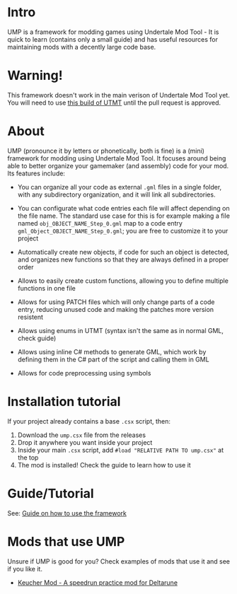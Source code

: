 # Intro

UMP is a framework for modding games using Undertale Mod Tool - It is quick to learn (contains only a small guide) and has useful resources for maintaining mods with a decently large code base.

# Warning!

This framework doesn't work in the main verison of Undertale Mod Tool yet. You will need to use [this build of UTMT](https://github.com/krzys-h/UndertaleModTool/pull/1504) until the pull request is approved.

# About

UMP (pronounce it by letters or phonetically, both is fine) is a (mini) framework for modding using Undertale Mod Tool.
It focuses around being able to better organize your gamemaker (and assembly) code for your mod. Its features include:

* You can organize all your code as external `.gml` files in a single folder, with any subdirectory organization, and it will link all subdirectories.

* You can configurate what code entries each file will affect depending on the file name. The standard use case for this is
for example making a file named `obj_OBJECT_NAME_Step_0.gml` map to a code entry `gml_Object_OBJECT_NAME_Step_0.gml`; you are free to customize it to your project

* Automatically create new objects, if code for such an object is detected, and organizes new functions so that they are always defined in a proper order

* Allows to easily create custom functions, allowing you to define multiple functions in one file

* Allows for using PATCH files which will only change parts of a code entry, reducing unused code and making the patches more version resistent

* Allows using enums in UTMT (syntax isn't the same as in normal GML, check guide)

* Allows using inline C# methods to generate GML, which work by defining them in the C# part of the script and calling them in GML

* Allows for code preprocessing using symbols

# Installation tutorial

If your project already contains a base `.csx` script, then:

1. Download the `ump.csx` file from the releases
2. Drop it anywhere you want inside your project
3. Inside your main `.csx` script, add `#load "RELATIVE PATH TO ump.csx"` at the top
4. The mod is installed! Check the guide to learn how to use it

# Guide/Tutorial

See: [Guide on how to use the framework](https://github.com/nhaar/UMP/blob/main/guide/guide.md)

# Mods that use UMP

Unsure if UMP is good for you? Check examples of mods that use it and see if you like it.

* [Keucher Mod - A speedrun practice mod for Deltarune](https://github.com/nhaar/keucher-mod)
